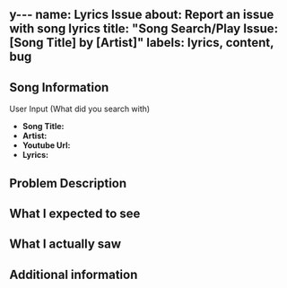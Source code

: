 y---
name: Lyrics Issue
about: Report an issue with song lyrics
title: "Song Search/Play Issue: [Song Title] by [Artist]"
labels: lyrics, content, bug
---

## Song Information
User Input (What did you search with)
- **Song Title:** 
- **Artist:** 
- **Youtube Url:**
- **Lyrics:**

## Problem Description
<!-- Describe what's wrong with the lyrics. Are they incorrect, missing, or have timing issues? -->

## What I expected to see
<!-- If you know the correct lyrics or correct song/vid, please provide them here -->

## What I actually saw
<!-- What are the current incorrect lyrics in the app? -->

## Additional information
<!-- Add screenshots, correct lyrics, or other information if available -->


